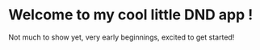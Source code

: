 # Welcome to my cool little DND app !

Not much to show yet, very early beginnings, excited to get started!